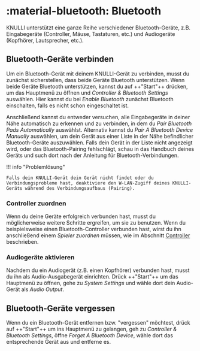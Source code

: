 # :material-bluetooth: Bluetooth

KNULLI unterstützt eine ganze Reihe verschiedener Bluetooth-Geräte, z.B. Eingabegeräte (Controller, Mäuse, Tastaturen, etc.) und Audiogeräte (Kopfhörer, Lautsprecher, etc.).

## Bluetooth-Geräte verbinden

Um ein Bluetooth-Gerät mit deinem KNULLI-Gerät zu verbinden, musst du zunächst sicherstellen, dass beide Geräte Bluetooth unterstützen. Wenn beide Geräte Bluetooth unterstützen, kannst du auf ++"Start"++ drücken, um das Hauptmenü zu öffnen und *Controller & Bluetooth Settings* auswählen. Hier kannst du bei *Enable Bluetooth* zunächst Bluetooth einschalten, falls es nicht schon eingeschaltet ist.

Anschließend kannst du entweder versuchen, alle Eingabegeräte in deiner Nähe automatisch zu erkennen und zu verbinden, in dem du *Pair Bluetooth Pads Automatically* auswählst. Alternativ kannst du *Pair A Bluetooth Device Manually* auswählen, um dein Gerät aus einer Liste in der Nähe befindlicher Bluetooth-Geräte auszuwählen. Falls dein Gerät in der Liste nicht angezeigt wird, oder das Bluetooth-Pairing fehlschlägt, schau in das Handbuch deines Geräts und such dort nach der Anleitung für Bluetooth-Verbindungen.

!!! info "Problemlösung"

    Falls dein KNULLI-Gerät dein Gerät nicht findet oder du Verbindungsprobleme hast, deaktiviere den W-LAN-Zugiff deines KNULLI-Geräts während des Verbindungsaufbaus (Pairing).

### Controller zuordnen

Wenn du deine Geräte erfolgreich verbunden hast, musst du möglicherweise weitere Schritte ergreifen, um sie zu benutzen. Wenn du beispielsweise einen Bluetooth-Controller verbunden hast, wirst du ihn anschließend einem *Spieler* *zuordnen* müssen, wie im Abschnitt [Controller](../controls) beschrieben.

### Audiogeräte aktivieren

Nachdem du ein Audiogerät (z.B. einen Kopfhörer) verbunden hast, musst du ihn als Audio-Ausgabegerät einrichten. Drück ++"Start"++ um das Hauptmenü zu öffnen, gehe zu *System Settings* und wähle dort dein Audio-Gerät als *Audio Output*.

## Bluetooth-Geräte vergessen

Wenn du ein Bluetooth-Gerät entfernen bzw. "vergessen" möchtest, drück auf ++"Start"++ um ins Hauptmenü zu gelangen, geh zu *Controller & Bluetooth Settings*, öffne *Forget A Bluetooth Device*, wähle dort das entsprechende Gerät aus und entferne es.
